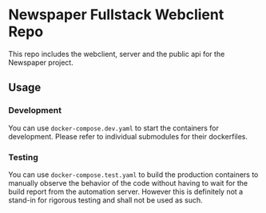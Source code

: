 # Newspaper Fullstack Webclient Repo

This repo includes the webclient, server and the public api for the Newspaper
project.

## Usage

### Development

You can use `docker-compose.dev.yaml` to start the containers for development.
Please refer to individual submodules for their dockerfiles.

### Testing

You can use `docker-compose.test.yaml` to build the production containers to
manually observe the behavior of the code without having to wait for the build
report from the automation server. However this is definitely not a stand-in for
rigorous testing and shall not be used as such.
